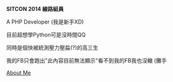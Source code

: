 **SITCON 2014 線路組員**

A PHP Developer (我是新手XD)

目前超想學Python可是沒時間QQ

同時是個快被統測壓力壓扁(?)的高三生  

我的FB只會跑出"此內容目前無法顯示"看不到我的FB我也沒轍 (攤手

[About Me](http://about.me/pantc12)
